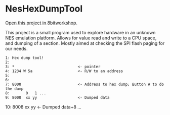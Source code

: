 NesHexDumpTool
=====

[Open this project in 8bitworkshop](http://8bitworkshop.com/redir.html?platform=nes&githubURL=https%3A%2F%2Fgithub.com%2Flucienmp-nes%2FNesHexDumpTool&file=fami.c).

This project is a small program used to explore hardware in an unknown NES emulation platform.
Allows for value read and write to a CPU space, and dumping of a section.  Mostly aimed at checking
the SPI flash paging for our needs.

    1: Hex dump tool!
    2: 
    3: *                            <- pointer
    4: 1234 W 5a                    <- R/W to an address
    5:
    6:
    7: 8000                         <- Address to hex dump; Button A to do the dump
    8:       0   1 ...
    9: 8000  xx yy                  <- Dumped data
   10: 8008  xx yy                  <- Dumped data+8
       ...